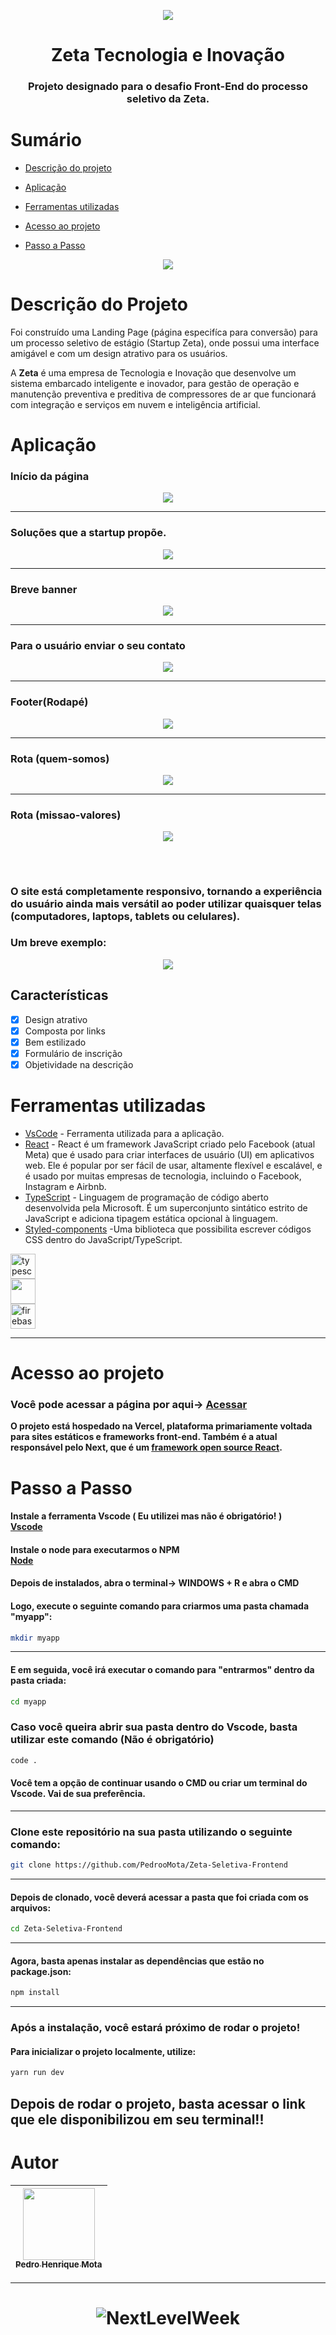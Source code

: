 <p align="center">
<img src="/public/banner3.jpg"/>
</p>
<h1 align="center"> Zeta Tecnologia e Inovação </h1>
<h3 align="center"> Projeto designado para o desafio Front-End do processo seletivo da Zeta. </h3>

# Sumário

- [Descrição do projeto](#descrição-do-projeto)

- [Aplicação](#aplicação)

- [Ferramentas utilizadas](#ferramentas-utilizadas)

- [Acesso ao projeto](#acesso-ao-projeto)

- [Passo a Passo](#passo-a-passo)



<p align="center">
<img src="http://img.shields.io/static/v1?label=STATUS&message=PROJETO%20FINALIZADO&color=GREEN&style=for-the-badge"/>
</p>

# Descrição do Projeto
Foi construído uma Landing Page (página especifíca para conversão) para um processo seletivo de estágio (Startup Zeta), onde possui uma interface amigável e com um design atrativo para os usuários.

A <b>Zeta</b> é uma empresa de Tecnologia e Inovação que desenvolve um sistema embarcado inteligente e inovador, para gestão de operação e manutenção preventiva e preditiva de compressores de ar que funcionará com integração e serviços em nuvem e inteligência artificial.


# Aplicação

### Início da página
<div align="center">
    <img src="https://user-images.githubusercontent.com/83295376/222475838-17f7a6ad-fd01-47bd-806f-80cc24939d19.png"/>
    
</div>
<hr>

### Soluções que a startup propõe.
<div align="center" id="img2">
    <img src="https://user-images.githubusercontent.com/83295376/222476640-d2095c57-ddbc-4745-8310-71ced50485b1.png"/>
    
</div>
<hr>

### Breve banner 
<div align="center">
    <img src="https://user-images.githubusercontent.com/83295376/222477683-fd1f00d9-0c7a-4628-870b-b49cfa24e034.png"/>
    
</div>
<hr>


### Para o usuário enviar o seu contato
<div align="center">
    <img src="https://user-images.githubusercontent.com/83295376/222478421-8496f617-4747-4b17-bee5-5275eafbda5f.png"/>
    
</div>
<hr>

### Footer(Rodapé)
<div align="center">
    <img src="https://user-images.githubusercontent.com/83295376/222478826-4837c67b-2293-4d92-9ba6-529eb5887125.png"/>
    
</div>
<hr>

### Rota (quem-somos)
<div align="center">
    <img src="https://user-images.githubusercontent.com/83295376/222480928-50f725f8-493f-4876-b081-9c2879b493f3.png"/>
    
</div>
<hr>

### Rota (missao-valores)
<div align="center">
    <img src="https://user-images.githubusercontent.com/83295376/222481254-c21fdbc6-4b21-4bfc-83f4-f8126b23da89.png"/>
</div>

##
<br>

### O site está completamente responsivo, tornando a experiência do usuário ainda mais versátil ao poder utilizar quaisquer telas (computadores, laptops, tablets ou celulares). 

### Um breve exemplo:

<div align="center">
    <img src="https://user-images.githubusercontent.com/83295376/222589780-848494d3-8a74-4c83-b5dd-7a0a2d821d74.png"/>
</div>


## Características
- [x] Design atrativo
- [x] Composta por links
- [X] Bem estilizado
- [x] Formulário de inscrição
- [X] Objetividade na descrição

##

# Ferramentas utilizadas

- [VsCode](https://code.visualstudio.com/) - Ferramenta utilizada para a aplicação.
- [React](https://pt-br.reactjs.org/) - React é um framework JavaScript criado pelo Facebook (atual Meta) que é usado para criar interfaces de usuário (UI) em aplicativos web. Ele é popular por ser fácil de usar, altamente flexível e escalável, e é usado por muitas empresas de tecnologia, incluindo o Facebook, Instagram e Airbnb.
- [TypeScript](https://www.typescriptlang.org/) - Linguagem de programação de código aberto desenvolvida pela Microsoft. É um superconjunto sintático estrito de JavaScript e adiciona tipagem estática opcional à linguagem.
- [Styled-components](https://coodesh.com/blog/dicionario/o-que-e-styled-components/) -Uma biblioteca que possibilita escrever códigos CSS dentro do JavaScript/TypeScript.

<img src="https://cdn.jsdelivr.net/gh/devicons/devicon/icons/vscode/vscode-original-wordmark.svg" alt="typescript" width="40" height="40"/><br>
<img src="https://cdn.jsdelivr.net/gh/devicons/devicon/icons/typescript/typescript-original.svg" width="40" height="40"/><br>
<img src="https://cdn.jsdelivr.net/gh/devicons/devicon/icons/react/react-original-wordmark.svg" alt="firebase" width="40" height="40"/>
<hr>


# Acesso ao projeto

### Você pode acessar a página por aqui-> <a target="_blank" href="https://zeta-seletiva-frontend-delta.vercel.app/">Acessar</a>


**O projeto está hospedado na Vercel, plataforma primariamente voltada para sites estáticos e frameworks front-end. Também é a atual responsável pelo Next, que é um <a target="_blank" href="https://opensource.com/article/20/1/react-javascript-frameworks">framework open source React</a>.**

##


# Passo a Passo

#### Instale a ferramenta Vscode ( Eu utilizei mas não é obrigatório! )<br><a target="_blank" href="https://code.visualstudio.com/">Vscode</a><br>
#### Instale o node para executarmos o NPM <br> <a target="_blank" href="https://opensource.com/article/20/1/react-javascript-frameworks">Node</a>


#### Depois de instalados, abra o terminal-> **WINDOWS + R e abra o CMD** <br>
#### Logo, execute o seguinte comando para criarmos uma pasta chamada "myapp":

```sh
mkdir myapp
```
<hr>

#### E em seguida, você irá executar o comando para "entrarmos" dentro da pasta criada:
```sh
cd myapp
```

### Caso você queira abrir sua pasta dentro do Vscode, basta utilizar este comando (Não é obrigatório)

```sh
code .
```
#### Você tem a opção de continuar usando o CMD ou criar um terminal do Vscode. Vai de sua preferência.

<hr>


### Clone este repositório na sua pasta utilizando o seguinte comando:

```sh
git clone https://github.com/PedrooMota/Zeta-Seletiva-Frontend
```
<hr>

#### Depois de clonado, você deverá acessar a pasta que foi criada com os arquivos:

```sh
cd Zeta-Seletiva-Frontend
```
<hr>

#### Agora, basta apenas instalar as dependências que estão no package.json:

```sh
npm install
```
<hr>  

### Após a instalação, você estará próximo de rodar o projeto! 

#### Para inicializar o projeto localmente, utilize:

```sh
yarn run dev
```

## Depois de rodar o projeto, basta acessar o link que ele disponibilizou em seu terminal!!


# Autor

| [<img src="https://user-images.githubusercontent.com/83295376/222590779-a5a2a44d-049a-4e81-9aec-709a5e7e8459.png" width=115><br><sub>Pedro Henrique Mota</sub>](https://www.linkedin.com/in/pedro-mota-294521232/) | 
| :---: | 



<hr>

<h1 align="center">
  <img alt="NextLevelWeek" title="#NextLevelWeek" src="/public/banner1.jpg" />
</h1>
